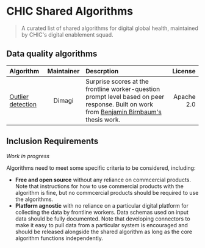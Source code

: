 # CHIC Shared Algorithms
> A curated list of shared algorithms for digital global health, maintained by CHIC's digital enablement squad.

## Data quality algorithms

| Algorithm | Maintainer | Descrption | License |
| :-------- | :--------: | :--------- | ------: |
| [Outlier detection](https://github.com/dimagi/outlier-detect) | Dimagi | Surprise scores at the frontline worker-question prompt level based on peer response. Built on work from [Benjamin Birnbaum's](https://bbirnbaum.com/) thesis work. | Apache 2.0 |

## Inclusion Requirements

_Work in progress_

Algorithms need to meet some specific criteria to be considered, including:

* **Free and open source** without any reliance on commcercial products. Note that instructions for how to use commercial products with the algorithm is fine, but no commcercial products should be required to use the algorithms.
* **Platform agnostic** with no reliance on a particular digital platform for collecting the data by frontline workers. Data schemas used on input data should be fully documented. Note that developing connectors to make it easy to pull data from a particular system is encouraged and should be released alongside the shared algorithm as long as the core algorithm functions independently.

